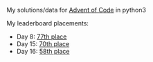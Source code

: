 My solutions/data for [Advent of Code](http://adventofcode.com/) in python3

My leaderboard placements:
* Day 8: [77th place](http://i.imgur.com/u0EI22B.png)
* Day 15: [70th place](http://imgur.com/1nFdnlU.png)
* Day 16: [58th place](http://imgur.com/pVPZHbl.png)